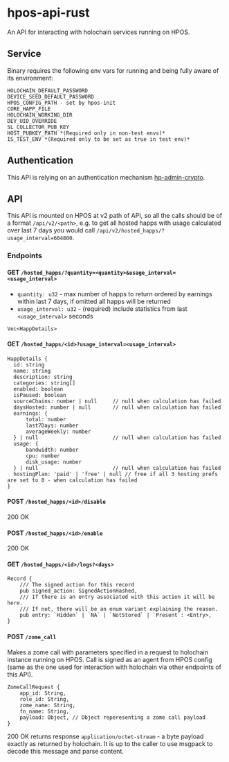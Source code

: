 # hpos-api-rust

An API for interacting with holochain services running on HPOS.

## Service

Binary requires the following env vars for running and being fully aware of its environment:
```
HOLOCHAIN_DEFAULT_PASSWORD
DEVICE_SEED_DEFAULT_PASSWORD
HPOS_CONFIG_PATH - set by hpos-init
CORE_HAPP_FILE
HOLOCHAIN_WORKING_DIR
DEV_UID_OVERRIDE
SL_COLLECTOR_PUB_KEY
HOST_PUBKEY_PATH *(Required only in non-test envs)*
IS_TEST_ENV *(Required only to be set as true in test env)* 
```

## Authentication

This API is relying on an authentication mechanism [hp-admin-crypto](https://github.com/Holo-Host/hp-admin-crypto).

## API

This API is mounted on HPOS at v2 path of API, so all the calls should be of a format `/api/v2/<path>`, e.g. to get all hosted happs with usage calculated over last 7 days you would call `/api/v2/hosted_happs/?usage_interval=604800`.

### Endpoints

#### GET `/hosted_happs/?quantity=<quantity>&usage_interval=<usage_interval>`
- `quantity: u32` - max number of happs to return ordered by earnings within last 7 days, if omitted all happs will be returned
- `usage_interval: u32` - (required) include statistics from last `<usage_interval>` seconds
```
Vec<HappDetails>
```

#### GET `/hosted_happs/<id>?usage_interval=<usage_interval>`
```
HappDetails {
  id: string
  name: string
  description: string
  categories: string[]
  enabled: boolean
  isPaused: boolean
  sourceChains: number | null     // null when calculation has failed
  daysHosted: number | null       // null when calculation has failed
  earnings: {
      total: number
      last7Days: number
      averageWeekly: number
  } | null                        // null when calculation has failed
  usage: {
      bandwidth: number
      cpu: number
      disk_usage: number
  } | null                        // null when calculation has failed
  hostingPlan: 'paid' | 'free' | null // free if all 3 hosting prefs are set to 0 - when calculation has failed
}
```

#### POST `/hosted_happs/<id>/disable`
200 OK

#### POST `/hosted_happs/<id>/enable`
200 OK

#### GET `/hosted_happs/<id>/logs?<days>`
```
Record {
    /// The signed action for this record
    pub signed_action: SignedActionHashed,
    /// If there is an entry associated with this action it will be here.
    /// If not, there will be an enum variant explaining the reason.
    pub entry: `Hidden` | `NA` | `NotStored` | `Present`: <Entry>,
}
```

#### POST `/zome_call`
Makes a zome call with parameters specified in a request to holochain instance running on HPOS. Call is signed as an agent from HPOS config (same as the one used for interaction with holochain via other endpoints of this API).
```
ZomeCallRequest {
    app_id: String,
    role_id: String,
    zome_name: String,
    fn_name: String,
    payload: Object, // Object reperesenting a zome call payload
}
```

200 OK
returns response `application/octet-stream` - a byte payload exactly as returned by holochain. It is up to the caller to use msgpack to decode this message and parse content.
